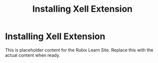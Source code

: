 ﻿---
title: Installing Xell Extension
sidebar_label: Installing Xell Extension
---

<!-- File: docs/xell-wallet/install-xell.md -->
# Installing Xell Extension

This is placeholder content for the Rubix Learn Site. Replace this with the actual content when ready.

